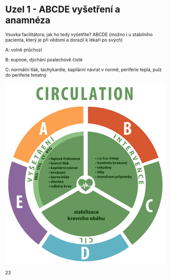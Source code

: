 <div class="w3-row">
<div class="w3-half">

# Uzel 1 - ABCDE vyšetření a anamnéza 


Vsuvka facilitátora: jak ho tedy vyšetříte? ABCDE (možno i u stabilního pacienta, který je při vědomí a dorazil k lékaři po svých) 

A: volně průchozí

B: eupnoe, dýchání poslechově čisté

C: normální tlak, tachykardie, kapilární návrat v normě, periferie teplá, pulz do periferie hmatný



</div>
<div class="w3-half">

![slide_4_schema_abcdeV2_Circulation](slide_4_schema_abcdeV2_Circulation.jpg)

</div>
</div>
<div class="w3-center">23</div>
